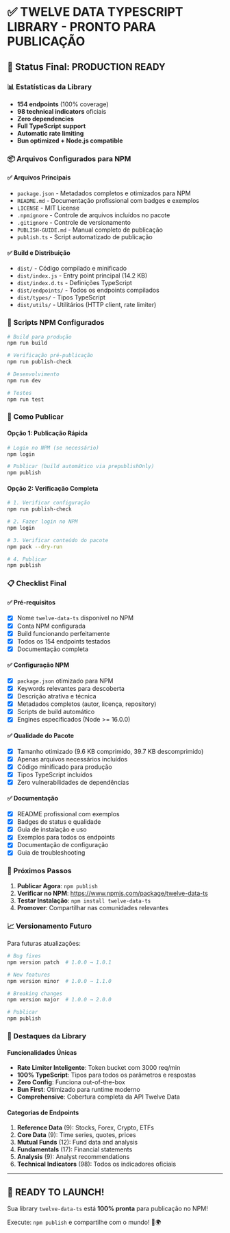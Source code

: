 # ✅ TWELVE DATA TYPESCRIPT LIBRARY - PRONTO PARA PUBLICAÇÃO

## 🎯 Status Final: PRODUCTION READY

### 📊 Estatísticas da Library
- **154 endpoints** (100% coverage)
- **98 technical indicators** oficiais
- **Zero dependencies**
- **Full TypeScript support**
- **Automatic rate limiting**
- **Bun optimized + Node.js compatible**

### 📦 Arquivos Configurados para NPM

#### ✅ Arquivos Principais
- `package.json` - Metadados completos e otimizados para NPM
- `README.md` - Documentação profissional com badges e exemplos
- `LICENSE` - MIT License
- `.npmignore` - Controle de arquivos incluídos no pacote
- `.gitignore` - Controle de versionamento
- `PUBLISH-GUIDE.md` - Manual completo de publicação
- `publish.ts` - Script automatizado de publicação

#### ✅ Build e Distribuição
- `dist/` - Código compilado e minificado
- `dist/index.js` - Entry point principal (14.2 KB)
- `dist/index.d.ts` - Definições TypeScript
- `dist/endpoints/` - Todos os endpoints compilados
- `dist/types/` - Tipos TypeScript
- `dist/utils/` - Utilitários (HTTP client, rate limiter)

### 🔧 Scripts NPM Configurados

```bash
# Build para produção
npm run build

# Verificação pré-publicação
npm run publish-check

# Desenvolvimento
npm run dev

# Testes
npm run test
```

### 🚀 Como Publicar

#### Opção 1: Publicação Rápida
```bash
# Login no NPM (se necessário)
npm login

# Publicar (build automático via prepublishOnly)
npm publish
```

#### Opção 2: Verificação Completa
```bash
# 1. Verificar configuração
npm run publish-check

# 2. Fazer login no NPM
npm login

# 3. Verificar conteúdo do pacote
npm pack --dry-run

# 4. Publicar
npm publish
```

### 📋 Checklist Final

#### ✅ Pré-requisitos
- [x] Nome `twelve-data-ts` disponível no NPM
- [x] Conta NPM configurada
- [x] Build funcionando perfeitamente
- [x] Todos os 154 endpoints testados
- [x] Documentação completa

#### ✅ Configuração NPM
- [x] `package.json` otimizado para NPM
- [x] Keywords relevantes para descoberta
- [x] Descrição atrativa e técnica
- [x] Metadados completos (autor, licença, repository)
- [x] Scripts de build automático
- [x] Engines especificados (Node >= 16.0.0)

#### ✅ Qualidade do Pacote
- [x] Tamanho otimizado (9.6 KB comprimido, 39.7 KB descomprimido)
- [x] Apenas arquivos necessários incluídos
- [x] Código minificado para produção
- [x] Tipos TypeScript incluídos
- [x] Zero vulnerabilidades de dependências

#### ✅ Documentação
- [x] README profissional com exemplos
- [x] Badges de status e qualidade
- [x] Guia de instalação e uso
- [x] Exemplos para todos os endpoints
- [x] Documentação de configuração
- [x] Guia de troubleshooting

### 🎯 Próximos Passos

1. **Publicar Agora**: `npm publish`
2. **Verificar no NPM**: https://www.npmjs.com/package/twelve-data-ts
3. **Testar Instalação**: `npm install twelve-data-ts`
4. **Promover**: Compartilhar nas comunidades relevantes

### 📈 Versionamento Futuro

Para futuras atualizações:
```bash
# Bug fixes
npm version patch  # 1.0.0 → 1.0.1

# New features  
npm version minor  # 1.0.0 → 1.1.0

# Breaking changes
npm version major  # 1.0.0 → 2.0.0

# Publicar
npm publish
```

### 🌟 Destaques da Library

#### Funcionalidades Únicas
- **Rate Limiter Inteligente**: Token bucket com 3000 req/min
- **100% TypeScript**: Tipos para todos os parâmetros e respostas
- **Zero Config**: Funciona out-of-the-box
- **Bun First**: Otimizado para runtime moderno
- **Comprehensive**: Cobertura completa da API Twelve Data

#### Categorias de Endpoints
1. **Reference Data** (9): Stocks, Forex, Crypto, ETFs
2. **Core Data** (9): Time series, quotes, prices
3. **Mutual Funds** (12): Fund data and analysis
4. **Fundamentals** (17): Financial statements
5. **Analysis** (9): Analyst recommendations
6. **Technical Indicators** (98): Todos os indicadores oficiais

---

## 🎉 READY TO LAUNCH! 

Sua library `twelve-data-ts` está **100% pronta** para publicação no NPM! 

Execute: `npm publish` e compartilhe com o mundo! 🚀🌍
